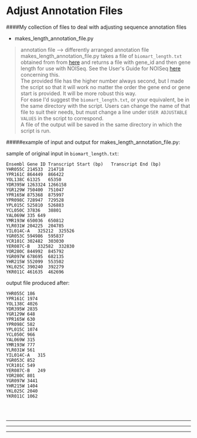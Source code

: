 Adjust Annotation Files
=======================

####My collection of files to deal with adjusting sequence annotation files  

- makes_length_annotation_file.py

>annotation file --> differently arranged annotation file  
makes_length_annotation_file.py takes a file of `biomart_length.txt` obtained from from [here](http://useast.ensembl.org/info/data/biomart/index.html) and returns a file with gene_id
and then gene length for use with NOISeq. See the User's Guide for NOISeq
[here](http://www.bioconductor.org/packages/release/bioc/html/NOISeq.html) concerning this.  
The provided file has the higher number always second, but I made the script so that it will work no matter the order the gene end or gene start is provided. It will be more robust this way.  
For ease I'd suggest the `biomart_length.txt`, or your equivalent, be in the same directory with the script. Users can change the name of that file to suit their needs, but must change a line under `USER ADJUSTABLE VALUES` in the script to correspond.  
A file of the output will be saved in the same directory in which the script is run.  

#####example of input and output for makes_length_annotation_file.py:

sample of original input in `biomart_length.txt`:
```
Ensembl Gene ID	Transcript Start (bp)	Transcript End (bp)
YHR055C	214533	214718
YPR161C	864449	866422
YOL138C	61325	65350
YDR395W	1263324	1266158
YGR129W	750400	751047
YPR165W	875368	875997
YPR098C	728947	729528
YPL015C	525810	526883
YCL050C	37836	38801
YAL069W	335	649
YMR193W	650036	650812
YLR031W	204225	204785
YIL014C-A	325212	325526
YGR053C	594986	595837
YCR101C	302482	303030
YER087C-B	332582	332830
YOR280C	844992	845792
YGR097W	678695	682135
YHR215W	552099	553502
YKL025C	390240	392279
YKR011C	461635	462696
```

output file produced after:
```
YHR055C	186
YPR161C	1974
YOL138C	4026
YDR395W	2835
YGR129W	648
YPR165W	630
YPR098C	582
YPL015C	1074
YCL050C	966
YAL069W	315
YMR193W	777
YLR031W	561
YIL014C-A	315
YGR053C	852
YCR101C	549
YER087C-B	249
YOR280C	801
YGR097W	3441
YHR215W	1404
YKL025C	2040
YKR011C	1062


```
 
`
`
`
`

 ----------------------------------------------------------------------
 ----------------------------------------------------------------------
 ----------------------------------------------------------------------
